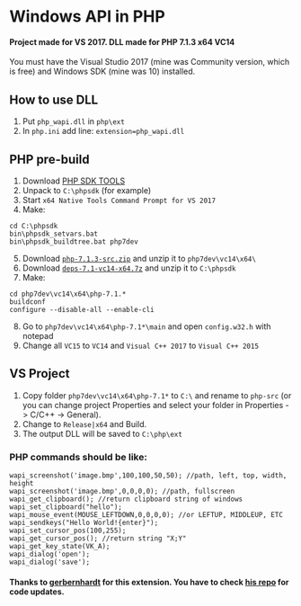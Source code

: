 # Windows API in PHP
#### Project made for VS 2017. DLL made for PHP 7.1.3 x64 VC14
You must have the Visual Studio 2017 (mine was Community version, which is free) and Windows SDK (mine was 10) installed.
## How to use DLL
1) Put `php_wapi.dll` in `php\ext`
2) In `php.ini` add line: `extension=php_wapi.dll`
## PHP pre-build

1) Download [PHP SDK TOOLS](http://windows.php.net/downloads/php-sdk/php-sdk-binary-tools-20110915.zip)
2) Unpack to `C:\phpsdk` (for example)
3) Start `x64 Native Tools Command Prompt for VS 2017`
4) Make:
```
cd C:\phpsdk
bin\phpsdk_setvars.bat
bin\phpsdk_buildtree.bat php7dev
```
5) Download [`php-7.1.3-src.zip`](http://windows.php.net/downloads/releases/php-7.1.3-src.zip) and unzip it to `php7dev\vc14\x64\`
6) Download [`deps-7.1-vc14-x64.7z`](http://windows.php.net/downloads/php-sdk/deps-7.1-vc14-x64.7z) and unzip it to `C:\phpsdk`
7) Make:
```
cd php7dev\vc14\x64\php-7.1.*
buildconf
configure --disable-all --enable-cli
```
8) Go to `php7dev\vc14\x64\php-7.1*\main` and open `config.w32.h` with notepad
9) Change all `VC15` to `VC14` and `Visual C++ 2017` to `Visual C++ 2015`
## VS Project
1) Copy folder `php7dev\vc14\x64\php-7.1*` to `C:\` and rename to `php-src` (or you can change project Properties and select your folder in Properties -> C/C++ -> General).
2) Change to `Release|x64` and Build.
3) The output DLL will be saved to `C:\php\ext`
### PHP commands should be like:
```
wapi_screenshot('image.bmp',100,100,50,50); //path, left, top, width, height
wapi_screenshot('image.bmp',0,0,0,0); //path, fullscreen
wapi_get_clipboard(); //return clipboard string of windows
wapi_set_clipboard("hello");
wapi_mouse_event(MOUSE_LEFTDOWN,0,0,0,0); //or LEFTUP, MIDDLEUP, ETC
wapi_sendkeys("Hello World!{enter}");
wapi_set_cursor_pos(100,255);
wapi_get_cursor_pos(); //return string "X;Y"
wapi_get_key_state(VK_A);
wapi_dialog('open');
wapi_dialog('save');
```
#### Thanks to [gerbernhardt](https://github.com/gerbernhardt) for this extension. You have to check [his repo](https://github.com/gerbernhardt/php_wapi) for code updates.
